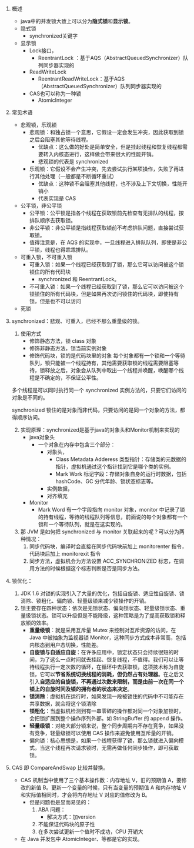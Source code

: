 1. 概述
    - java中的并发锁大致上可以分为**隐式锁**和**显示锁**。
    - 隐式锁
        - synchronized关键字
    - 显示锁
        - Lock接口，
            - ReentrantLock ：基于AQS（AbstractQueuedSynchronizer）队列同步器实现的
        - ReadWriteLock
            - ReentrantReadWriteLock：基于AQS（AbstractQueuedSynchronizer）队列同步器实现的
        - CAS也可以称为一种锁
            - AtomicInteger
2. 常见术语
    - 悲观锁，乐观锁
        - 悲观锁：和独占锁一个意思，它假设一定会发生冲突，因此获取到锁之后会阻塞其他等待线程。
            - 优缺点：这么做的好处是简单安全，但是挂起线程和恢复线程都需要转入内核态进行，这样做会带来很大的性能开销。
            - 悲观锁的代表是 synchronized
        - 乐观锁：它假设不会产生冲突，先去尝试执行某项操作，失败了再进行其他处理（一般都是不断循环重试）
            - 优缺点：这种锁不会阻塞其他线程，也不涉及上下文切换，性能开销小
            - 代表实现是 CAS
    - 公平锁，非公平锁
        - 公平锁：公平锁是指各个线程在获取锁前先检查有无排队的线程，按排队顺序去获取锁。
        - 非公平锁：非公平锁是指线程获取锁前不考虑排队问题，直接尝试获取锁。
        - 值得注意是，在 AQS 的实现中，一旦线程进入排队队列，即使是非公平锁，线程也得乖乖排队。
    - 可重入锁，不可重入锁
        - 可重入锁：如果一个线程已经获取到了锁，那么它可以访问被这个锁锁住的所有代码块
            - synchronized 和 ReentrantLock。
        - 不可重入锁：如果一个线程已经获取到了锁，那么它可以访问被这个锁锁住的所有代码块，但是如果再次访问锁住的代码块，即使持有锁，但是也不可以访问
    - 死锁

3. synchronized：悲观、可重入，已经不那么重量级的锁。
    1. 使用方式
        - 修饰静态方法，锁 class 对象
        - 修饰非静态方法，锁当前实例对象
        - 修饰代码块，锁的是代码块里的对象
    每个对象都有一个锁和一个等待队列，锁只能被一个线程持有，其他需要获取锁的线程需要阻塞等待，锁释放之后，对象会从队列中取出一个线程并唤醒，唤醒哪个线程是不确定的，不保证公平性。

    多个线程是可以同时执行同一个 synchronized 实例方法的，只要它们访问的对象是不同的。

    synchronized 锁住的是对象而非代码，只要访问的是同一个对象的方法，都得顺序访问。

    2. 实现原理：synchronized是基于java的对象头和Monitor机制来实现的
        - java对象头
            - 一个对象在内存中包含三个部分：
                - 对象头，
                    - Class Metadata Adderess 类型指针：存储类的元数据的指针，虚拟机通过这个指针找到它是哪个类的实例。
                    - Mark Work 标记字段：存储对象自身的运行时数据，包括 hashCode、GC 分代年龄、锁状态标志等。
                - 实例数据，
                - 对齐填充
        - Monitor
            - Mark Word 有一个字段指向 monitor 对象，monitor 中记录了锁的持有线程，等待的线程队列等信息，前面说的每个对象都有一个锁和一个等待队列，就是在这实现的。
    3. 那 JVM 是如何把 synchronized 与 monitor 关联起来的呢？可以分为两种情况：
        1. 同步代码块，编译时会直接在同步代码块前加上 monitorenter 指令，代码块后加上 monitorexit 指令
        2. 同步方法，虚拟机会为方法设置 ACC_SYNCHRONIZED 标志，在调用方法的时候根据这个标志判断是否是同步方法。
4. 锁优化：
    1. JDK 1.6 对锁的实现引入了大量的优化，包括自旋锁、适应性自旋锁、锁消除、锁粗化、偏向锁、轻量级锁来减少锁操作的开销。
    2. 锁主要存在四种状态：依次是无锁状态、偏向锁状态、轻量级锁状态、重量级锁状态。锁可以升级但是不能降级，这种策略是为了提高获取锁和释放锁的效率。
        - **重量级锁**：就是采用互斥量 Mutex 来控制对互斥资源的访问，在 Java 中被抽象为监视器锁 Monitor，这种同步方式成本非常高，包括内核态到用户态切换，性能差。
        - **自旋锁与自适应自旋**：在许多应用中，锁定状态只会持续很短的时间，为了这么一点时间就去挂起、恢复线程，不值得。我们可以让等待线程执行一定次数的循环，在循环中去获取锁，这项技术称为自旋锁，它可以**节省系统切换线程的消耗，但仍然占有处理器**。在之后又引入**自适应的自旋锁，不再通过次数来限制，而是由前一次在同一个锁上的自旋时间及锁的拥有者的状态来决定**。
        - **锁消除**：虚拟机在运行时，如果发现一段被锁住的代码中不可能存在共享数据，就会将这个锁清除
        - **锁粗化**：当虚拟机检测到有一串零碎的操作都对同一个对象加锁时，会把锁扩展到整个操作序列外部。如 StringBuffer 的 append 操作。
        - **轻量级锁**：对绝大部分锁来说，整个同步周期内不存在竞争，如果没有竞争，轻量级锁可以使用 CAS 操作来避免使用互斥量的开销。
        - 偏向锁：核心思想是，如果一个线程获得了锁，那么锁就进入偏向模式，当这个线程再次请求锁时，无需再做任何同步操作，即可获取锁。
5. CAS 即 CompareAndSwap 比较并替换。
    - CAS 机制当中使用了三个基本操作数：内存地址 V，旧的预期值 A，要修改的新值 B。更新一个变量的时候，只有当变量的预期值 A 和内存地址 V 和实际值相同时，才会将内存地址 V 对应的值修改为 B。
        - 但是问题也是显而易见的：
            1. ABA 问题：
                - 解决方式：加version
            2. 不能保证代码块的原子性
            3. 在多次尝试更新一个值时不成功，CPU 开销大
    - 在 Java 并发包中 AtomicInteger、等都是它的实现。
        
